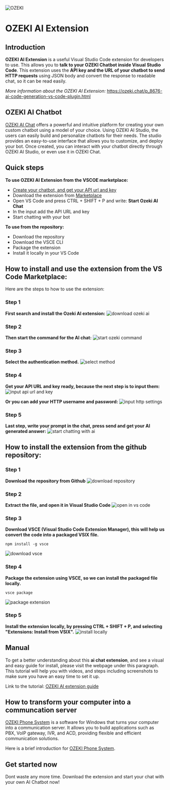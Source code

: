 ![OZEKI](resources/ozeki-logo-1-soros-szines.webp)

# OZEKI AI Extension
## Introduction
**OZEKI AI Extension** is a useful Visual Studio Code extension for developers to use. This allows you to **talk to your OZEKI Chatbot inside Visual Studio Code**. This extension uses the **API key and the URL of your chatbot to send HTTP requests** using JSON body and convert the response to readable chat, so it can be read easily. 

*More information about the OZEKI AI Extension:* https://ozeki.chat/p_8676-ai-code-generation-vs-code-plugin.html

## OZEKI AI Chatbot
[OZEKI AI Chat](https://ozeki.chat/p_8474-setup-your-local-ai-llms-on-windows.html) offers a powerful and intuitive platform for creating your own custom chatbot using a model of your choice. Using OZEKI AI Studio, the users can easily build and personalize chatbots for their needs. The studio provides an easy-to-use interface that allows you to customize, and deploy your bot. Once created, you can interact with your chatbot directly through OZEKI AI Studio, or even use it in OZEKI Chat.

## Quick steps
**To use OZEKI AI Extension from the VSCOE marketplace:**
- [Create your chatbot, and get your API url and key](https://ozeki.chat/p_8474-setup-your-local-ai-llms-on-windows.html)
- Download the extension from [Marketplace](https://marketplace.visualstudio.com/items?itemName=Ozeki.ozeki-ai)
- Open VS Code and press CTRL + SHIFT + P and write: **Start Ozeki AI Chat**
- In the input add the API URL and key
- Start chatting with your bot 

**To use from the repository:**
- Download the repository
- Download the VSCE CLI
- Package the extension
- Install it locally in your VS Code


## How to install and use the extension from the VS Code Marketplace:
Here are the steps to how to use the extension:
### Step 1
**First search and install the Ozeki AI extension:**
![download ozeki ai](resources/download-ozeki-ai.png)
### Step 2
**Then start the command for the AI chat:**
![start ozeki command](resources/start-ai-chat-command.png)
### Step 3
**Select the authentication method.**
![select method](resources/select-method.png)
### Step 4
**Get your API URL and key ready, because the next step is to input them:**
![input api url and key](resources/add-api-settings.png)

**Or you can add your HTTP username and password:**
![input http settings](resources/add-http-settings.png)
### Step 5
**Last step, write your prompt in the chat, press send and get your AI generated answer:**
![start chatting with ai](resources/ozeki-ai-chat.png)

## How to install the extension from the github repository:
### Step 1
**Download the repository from Github**
![download repository](resources/download-repository.png)
### Step 2
**Extract the file, and open it in Visual Studio Code**
![open in vs code](resources/open-in-vs-code.png)
### Step 3
**Download VSCE (Visual Studio Code Extension Manager), this will help us convert the code into a packaged VSIX file.**
```
npm install -g vsce
```
![download vsce](resources/download-vsce.png)
### Step 4
**Package the extension using VSCE, so we can install the packaged file locally.**
```
vsce package
```
![package extension](resources/package-extension.png)
### Step 5
**Install the extension locally, by pressing CTRL + SHIFT + P, and selecting "Extensions: Install from VSIX".**
![install locally](resources/install-locally.png)

## Manual
To get a better understanding about this **ai chat extension**, and see a visual and easy guide for install, please visit the webpage under this paragraph. This tutorial will help you with videos, and steps including screenshots to make sure you have an easy time to set it up.

Link to the tutorial: [OZEKI AI extension guide](https://ozeki.chat/p_8676-ai-code-generation-vs-code-plugin.html)

## How to transform your computer into a communcation server
[OZEKI Phone System](https://www.ozekiphone.com/) is a software for Windows that turns your computer into a communication server. It allows you to build applications such as PBX, VoIP gateway, IVR, and ACD, providing flexible and efficient communication solutions.

Here is a brief introduction for [OZEKI Phone System](https://www.ozekiphone.com/p_4523-introduction-to-ozeki-phone-system-xe-ip-pbx-software-for-windows.html).

## Get started now
Dont waste any more time. Download the extension and start your chat with your own AI Chatbot now!